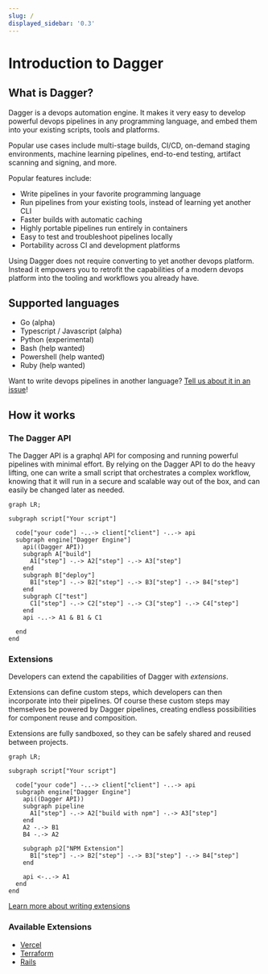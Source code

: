 ```yaml
---
slug: /
displayed_sidebar: '0.3'
---
```


# Introduction to Dagger

## What is Dagger?

Dagger is a devops automation engine. It makes it very easy to develop powerful devops pipelines in any programming language, and embed them into your existing scripts, tools and platforms.

Popular use cases include multi-stage builds, CI/CD, on-demand staging environments, machine learning pipelines, end-to-end testing, artifact scanning and signing, and more.

Popular features include:

* Write pipelines in your favorite programming language
* Run pipelines from your existing tools, instead of learning yet another CLI
* Faster builds with automatic caching
* Highly portable pipelines run entirely in containers
* Easy to test and troubleshoot pipelines locally
* Portability across CI and development platforms

Using Dagger does not require converting to yet another devops platform. Instead it empowers you to retrofit the capabilities of a modern devops platform into the tooling and workflows you already have.

## Supported languages

* Go (alpha)
* Typescript / Javascript (alpha)
* Python (experimental)
* Bash (help wanted)
* Powershell (help wanted)
* Ruby (help wanted)

Want to write devops pipelines in another language? [Tell us about it in an issue](https://github.com/dagger/cloak/issues/new)!

## How it works

### The Dagger API

The Dagger API is a graphql API for composing and running powerful pipelines with minimal effort. By relying on the Dagger API to do the heavy lifting, one can write a small script that orchestrates a complex workflow, knowing that it will run in a secure and scalable way out of the box, and can easily be changed later as needed.

```mermaid
graph LR;

subgraph script["Your script"]

  code["your code"] -..-> client["client"] -..-> api
  subgraph engine["Dagger Engine"]
    api((Dagger API))
    subgraph A["build"]
      A1["step"] -.-> A2["step"] -.-> A3["step"]
    end
    subgraph B["deploy"]
      B1["step"] -.-> B2["step"] -.-> B3["step"] -.-> B4["step"]
    end
    subgraph C["test"]
      C1["step"] -.-> C2["step"] -.-> C3["step"] -.-> C4["step"]
    end
    api -..-> A1 & B1 & C1

  end
end
```

### Extensions

Developers can extend the capabilities of Dagger with *extensions*.

Extensions can define custom steps, which developers can then incorporate into their pipelines. Of course these custom steps may themselves be powered by Dagger pipelines, creating endless possibilities for component reuse and composition.

Extensions are fully sandboxed, so they can be safely shared and reused between projects.

```mermaid
graph LR;

subgraph script["Your script"]

  code["your code"] -..-> client["client"] -..-> api
  subgraph engine["Dagger Engine"]
    api((Dagger API))
    subgraph pipeline
      A1["step"] -.-> A2["build with npm"] -.-> A3["step"]
    end
    A2 -.-> B1
    B4 -.-> A2

    subgraph p2["NPM Extension"]
      B1["step"] -.-> B2["step"] -.-> B3["step"] -.-> B4["step"]
    end
  
    api <-..-> A1
  end
end
```

[Learn more about writing extensions](guides/bnzm7-writing_extensions.md)

### Available Extensions

* [Vercel](https://github.com/slumbering/dagger-vercel)
* [Terraform](https://github.com/kpenfound/dagger-terraform)
* [Rails](https://github.com/kpenfound/dagger-rails)
